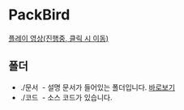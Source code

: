 # PackBird

[플레이 영상(진행중, 클릭 시 이동)](https://www.youtube.com/watch?v=I3rcVQ_YmoM)

## 폴더
- ./문서
  - 설명 문서가 들어있는 폴더입니다. [바로보기](문서/PackBird.md)
- ./코드
  - 소스 코드가 있습니다.
